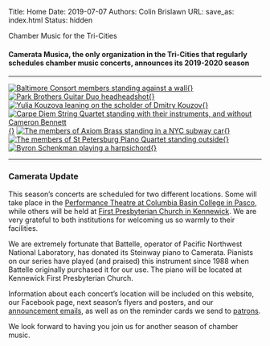 Title: Home
Date: 2019-07-07
Authors: Colin Brislawn
URL:
save_as: index.html
Status: hidden


Chamber Music for the Tri-Cities

#### Camerata Musica, the only organization in the Tri-Cities that regularly schedules chamber music concerts, announces its 2019-2020 season

---

[![Baltimore Consort members standing against a wall]({filename}/images/2019-2020/baltimore-consort-2019-400.jpg){}]({filename}/2019-2020/BaltimoreConsort.md)
[![Park Brothers Guitar Duo headheadshot]({filename}/images/2019-2020/park-brothers-guitar-duo-400.jpg){}]({filename}/2019-2020/ParkBrothersGuitarDuo.md)
[![Yulia Kouzova leaning on the scholder of Dmitry Kouzov]({filename}/images/2019-2020/kouzov-duo-400.jpg){}]({filename}/2019-2020/KouzovDuo.md)
[![Carpe Diem String Quartet standing with their instruments, and without Cameron Bennett]({filename}/images/2019-2020/carpe-diem-string-quartet-with-cameron-bennett-400.jpg){}]({filename}/2019-2020/CarpeDiemStringQuartet.md)
[![The members of Axiom Brass standing in a NYC subway car]({filename}/images/2019-2020/axiom-brass-400.jpg){}]({filename}/2019-2020/AxiomBrass.md)
[![The members of St Petersburg Piano Quartet standing outside]({filename}/images/2019-2020/st-petersburg-piano-quartet-400.jpg){}]({filename}/2019-2020/StPetersburgPianoQuartet.md)
[![Byron Schenkman playing a harpsichord]({filename}/images/2019-2020/byron-schenkman-2019-400.jpg){}]({filename}/2019-2020/ByronSchenkman2020.md)

---

### Camerata Update

This season’s concerts are scheduled for two different locations.  Some will take place in the [Performance Theatre at Columbia Basin College in Pasco](https://www.google.com/maps/place/CBC+Arts+Center,+Pasco,+WA+99301/@46.2508062,-119.1227316,19z/), while others will be held at [First Presbyterian Church in Kennewick](https://www.google.com/maps/place/Kennewick+First+Presbyterian+Church/@46.2086615,-119.1480316,17z/).  We are very grateful to both institutions for welcoming us so warmly to their facilities.

 We are extremely fortunate that Battelle, operator of Pacific Northwest National Laboratory, has donated its Steinway piano to Camerata.  Pianists on our series have played (and praised) this instrument since 1988 when Battelle originally purchased it for our use.  The piano will be located at Kennewick First Presbyterian Church.

 Information about each concert’s location will be included on this website, our Facebook page, next season’s flyers and posters, and our [announcement emails](http://eepurl.com/cD1Zvv), as well as on the reminder cards we send to [patrons](https://www.cameratamusica.com/pages/supporting-camerata-musica.html).

 We look forward to having you join us for another season of chamber music.

<style>

.entry-content a img,
.entry-content a img:hover {
    width: 270px;
    margin-right: 5px;
    margin-bottom: 10px;
    text-decoration: none;
    border-bottom: none;
}

</style>
